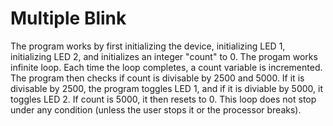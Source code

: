 # Multiple Blink
The program works by first initializing the device, initializing LED 1, initializing LED 2, and initializes an integer "count" to 0. The progam works infinite loop. Each time the loop completes, a count variable is incremented. The program then checks if count is divisable by 2500 and 5000. If it is divisable by 2500, the program toggles LED 1, and if it is diviable by 5000, it toggles LED 2. If count is 5000, it then resets to 0. This loop does not stop under any condition (unless the user stops it or the processor breaks).
